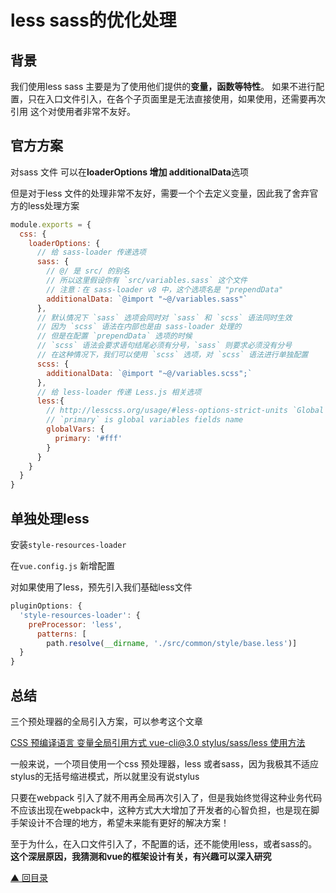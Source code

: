 # less sass的优化处理

## 背景

我们使用less sass 主要是为了使用他们提供的**变量，函数等特性**。
如果不进行配置，只在入口文件引入，在各个子页面里是无法直接使用，如果使用，还需要再次引用
这个对使用者非常不友好。

## 官方方案

对sass 文件 可以在**loaderOptions 增加 additionalData**选项

但是对于less 文件的处理非常不友好，需要一个个去定义变量，因此我了舍弃官方的less处理方案

```js
module.exports = {
  css: {
    loaderOptions: {
      // 给 sass-loader 传递选项
      sass: {
        // @/ 是 src/ 的别名
        // 所以这里假设你有 `src/variables.sass` 这个文件
        // 注意：在 sass-loader v8 中，这个选项名是 "prependData"
        additionalData: `@import "~@/variables.sass"`
      },
      // 默认情况下 `sass` 选项会同时对 `sass` 和 `scss` 语法同时生效
      // 因为 `scss` 语法在内部也是由 sass-loader 处理的
      // 但是在配置 `prependData` 选项的时候
      // `scss` 语法会要求语句结尾必须有分号，`sass` 则要求必须没有分号
      // 在这种情况下，我们可以使用 `scss` 选项，对 `scss` 语法进行单独配置
      scss: {
        additionalData: `@import "~@/variables.scss";`
      },
      // 给 less-loader 传递 Less.js 相关选项
      less:{
        // http://lesscss.org/usage/#less-options-strict-units `Global Variables`
        // `primary` is global variables fields name
        globalVars: {
          primary: '#fff'
        }
      }
    }
  }
}
```

## 单独处理less

安装`style-resources-loader`

在`vue.config.js` 新增配置

对如果使用了less，预先引入我们基础less文件

```js
pluginOptions: {
  'style-resources-loader': {
    preProcessor: 'less',
      patterns: [
        path.resolve(__dirname, './src/common/style/base.less')]
  }
}
```

## 总结

三个预处理器的全局引入方案，可以参考这个文章

[CSS 预编译语言 变量全局引用方式 vue-cli@3.0 stylus/sass/less 使用方法](https://blog.csdn.net/rudy_zhou/article/details/103683140)

一般来说，一个项目使用一个css 预处理器，less 或者sass，因为我极其不适应 stylus的无括号缩进模式，所以就里没有说stylus

只要在webpack 引入了就不用再全局再次引入了，但是我始终觉得这种业务代码不应该出现在webpack中，这种方式大大增加了开发者的心智负担，也是现在脚手架设计不合理的地方，希望未来能有更好的解决方案！

至于为什么，在入口文件引入了，不配置的话，还不能使用less，或者sass的。
**这个深层原因，我猜测和vue的框架设计有关，有兴趣可以深入研究**

[▲ 回目录](/page/index.html)